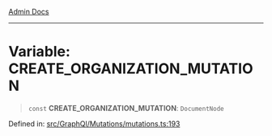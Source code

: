 [Admin Docs](/)

***

# Variable: CREATE\_ORGANIZATION\_MUTATION

> `const` **CREATE\_ORGANIZATION\_MUTATION**: `DocumentNode`

Defined in: [src/GraphQl/Mutations/mutations.ts:193](https://github.com/PalisadoesFoundation/talawa-admin/blob/main/src/GraphQl/Mutations/mutations.ts#L193)
